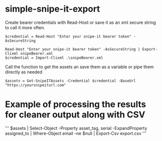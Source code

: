 # simple-snipe-it-export
Create bearer credentials with Read-Host or save it as an xml secure string to call it more often.

```
$credential = Read-Host "Enter your snipe-it bearer token" -AsSecureString
```
```
Read-Host "Enter your snipe-it bearer token" -AsSecureString | Export-Clixml snipeBearer.xml
$credential = Import-Clixml .\snipeBearer.xml
```

Call the function to get the assets an save them as a variable or pipe them directly as needed

```
$assets = Get-SnipeITAssets -Credential $credential -BaseUrl "https://yoursnipeiturl.com"
```

# Example of processing the results for cleaner output along with CSV

'''
$assets | Select-Object -Property asset_tag, serial -ExpandProperty assigned_to | 
    Where-Object email -ne $null | 
    Export-Csv export.csv
'''